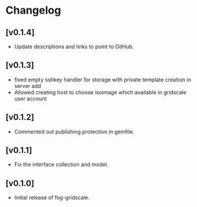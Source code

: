 # Changelog

## [v0.1.4]

- Update descriptions and links to point to GitHub.

## [v0.1.3]

- fixed empty sshkey handler for storage with private template creation in
server add
- Allowed creating host to choose isoimage which available in gridscale user account

## [v0.1.2]

- Commented out publishing protection in gemfile.

## [v0.1.1]

- Fix the interface collection and model.

## [v0.1.0] 

- Initial release of fog-gridscale.

